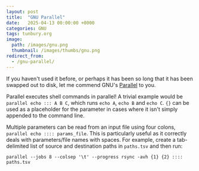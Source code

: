 ```yaml
---
layout: post
title:  "GNU Parallel"
date:   2025-04-13 00:00:00 +0000
categories: GNU
tags: tunbury.org
image:
  path: /images/gnu.png
  thumbnail: /images/thumbs/gnu.png
redirect_from:
  - /gnu-parallel/
---
```


If you haven't used it before, or perhaps it has been so long that it has been swapped out to disk, let me commend GNU's [Parallel](https://www.gnu.org/software/parallel/parallel.html) to you.

Parallel executes shell commands in parallel! A trivial example would be `parallel echo ::: A B C`, which runs `echo A`, `echo B` and `echo C`.  `{}` can be used as a placeholder for the parameter in cases where it isn't simply appended to the command line.

Multiple parameters can be read from an input file using four colons, `parallel echo :::: params_file`. This is particularly useful as it correctly deals with parameters/file names with spaces. For example, create a tab-delimited list of source and destination paths in `paths.tsv` and then run:

```shell
parallel --jobs 8 --colsep '\t' --progress rsync -avh {1} {2} :::: paths.tsv
```
